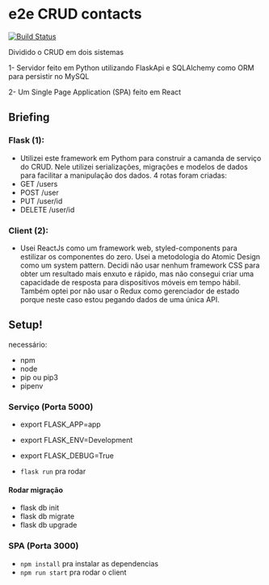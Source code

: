# e2e CRUD contacts

[![Build Status](https://travis-ci.org/joemccann/dillinger.svg?branch=master)](https://travis-ci.org/joemccann/dillinger)

Dividido o CRUD em dois sistemas

1- Servidor feito em Python utilizando FlaskApi e SQLAlchemy como ORM para persistir no MySQL

2- Um Single Page Application (SPA) feito em React

## Briefing

### Flask (1):

- Utilizei este framework em Pythom para construir a camanda de serviço do CRUD. Nele utilizei serializações, migrações e modelos de dados para facilitar a manipulação dos dados. 4 rotas foram criadas:
- GET /users
- POST /user
- PUT /user/id
- DELETE /user/id

### Client (2):

- Usei ReactJs como um framework web, styled-components para estilizar os componentes do zero. Usei a metodologia do Atomic Design como um system pattern. Decidi não usar nenhum framework CSS para obter um resultado mais enxuto e rápido, mas não consegui criar uma capacidade de resposta para dispositivos móveis em tempo hábil. Também optei por não usar o Redux como gerenciador de estado porque neste caso estou pegando dados de uma única API.

## Setup!

necessário:

- npm
- node
- pip ou pip3
- pipenv

### Serviço (Porta 5000)

- export FLASK_APP=app
- export FLASK_ENV=Development
- export FLASK_DEBUG=True

- `flask run` pra rodar

#### Rodar migração

- flask db init
- flask db migrate
- flask db upgrade

### SPA (Porta 3000)

- `npm install` pra instalar as dependencias
- `npm run start` pra rodar o client
